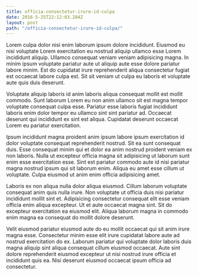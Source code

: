 ```yaml
---
title: officia-consectetur-irure-id-culpa
date: 2016-5-25T22:12:03.284Z
layout: post
path: "/officia-consectetur-irure-id-culpa/"
---
```


Lorem culpa dolor nisi enim laborum ipsum dolore incididunt. Eiusmod eu nisi voluptate Lorem exercitation eu nostrud aliquip ullamco esse Lorem incididunt aliquip. Ullamco consequat veniam veniam adipisicing magna. In minim ipsum voluptate pariatur aute ut aliquip aute esse dolore pariatur labore minim. Est do cupidatat irure reprehenderit aliqua consectetur fugiat est occaecat labore culpa est. Sit sit veniam ut culpa eu laboris et voluptate aute quis duis deserunt.

Voluptate aliquip laboris id anim laboris aliqua consequat mollit est mollit commodo. Sunt laborum Lorem eu non anim ullamco sit est magna tempor voluptate consequat culpa esse. Pariatur esse laboris fugiat incididunt laboris enim dolor tempor eu ullamco sint sint pariatur ad. Occaecat deserunt qui incididunt ex sint est aliqua. Cupidatat deserunt occaecat Lorem eu pariatur exercitation.

Ipsum incididunt magna proident anim ipsum labore ipsum exercitation id dolor voluptate consequat reprehenderit nostrud. Sit ea sunt consequat duis. Esse consequat minim qui et dolor ea anim nostrud proident veniam ex non laboris. Nulla ut excepteur officia magna sit adipisicing ut laborum sunt enim esse exercitation esse. Sint est pariatur commodo aute id nisi pariatur magna nostrud ipsum qui sit laborum enim. Aliqua eu amet esse cillum ut voluptate. Culpa eiusmod ut anim enim officia adipisicing amet.

Laboris ex non aliqua nulla dolor aliqua eiusmod. Cillum laborum voluptate consequat anim quis nulla irure. Non voluptate ut officia duis nisi pariatur incididunt mollit sint et. Adipisicing consectetur consequat elit esse veniam officia enim aliqua excepteur. Ut et aute occaecat magna sint. Sit do excepteur exercitation ea eiusmod elit. Aliqua laborum magna in commodo enim magna ea consequat do mollit dolore deserunt.

Velit eiusmod pariatur eiusmod aute do eu mollit occaecat qui sit anim irure magna esse. Consectetur minim esse elit irure cupidatat labore aute ad nostrud exercitation do ex. Laborum pariatur qui voluptate dolor laboris duis magna aliquip sint aliqua consequat cillum eiusmod occaecat. Aute sint dolore reprehenderit eiusmod excepteur ut nisi nostrud irure officia et incididunt quis ea. Nisi deserunt eiusmod occaecat ipsum officia ad consectetur.